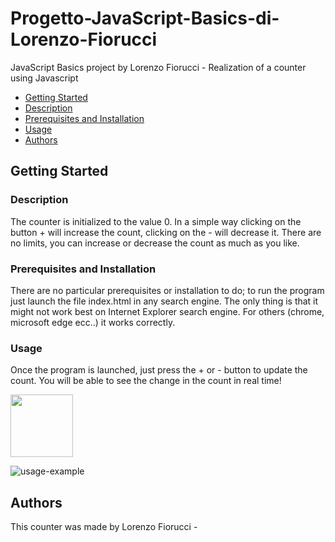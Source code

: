 # Progetto-JavaScript-Basics-di-Lorenzo-Fiorucci
JavaScript Basics project by Lorenzo Fiorucci - Realization of a counter using Javascript

- [Getting Started](#Getting-Started)
- [Description](##Description)
- [Prerequisites and Installation](###Prerequisites-and-Installation)
- [Usage](###Usage)
- [Authors](##Authors)

## Getting Started

### Description
The counter is initialized to the value 0. In a simple way clicking on the button + will increase the count, clicking on the - will decrease it. There are no limits, you can increase or decrease the count as much as you like.

### Prerequisites and Installation
There are no particular prerequisites or installation to do; to run the program just launch the file index.html in any search engine. The only thing is that it might not work best on Internet Explorer search engine. For others (chrome, microsoft edge ecc..) it works correctly.

### Usage
Once the program is launched, just press the + or - button to update the count. You will be able to see the change in the count in real time!

<img align="center" width="100" height="100" src="http://g.recordit.co/wK5xKXIxzx.gif">

![usage-example](http://g.recordit.co/wK5xKXIxzx.gif)

## Authors
This counter was made by Lorenzo Fiorucci - 

